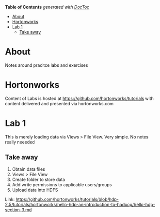 <!-- START doctoc generated TOC please keep comment here to allow auto update -->
<!-- DON'T EDIT THIS SECTION, INSTEAD RE-RUN doctoc TO UPDATE -->
**Table of Contents**  *generated with [DocToc](https://github.com/thlorenz/doctoc)*

- [About](#about)
- [Hortonworks](#hortonworks)
- [Lab 1](#lab-1)
  - [Take away](#take-away)

<!-- END doctoc generated TOC please keep comment here to allow auto update -->


# About

Notes around pracitce labs and exercises

# Hortonworks

Content of Labs is hosted at https://github.com/hortonworks/tutorials with content delivered and presented via hortonworks.com

# Lab 1

This is merely loading data via Views > File View. Very simple. No notes really neeeded

## Take away

1. Obtain data files
2. Views > File View
3. Create folder to store data
4. Add write permissions to applicable users/groups
5. Upload data into HDFS

Link: https://github.com/hortonworks/tutorials/blob/hdp-2.5/tutorials/hortonworks/hello-hdp-an-introduction-to-hadoop/hello-hdp-section-3.md

